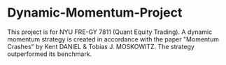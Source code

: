 # Dynamic-Momentum-Project
This project is for NYU FRE-GY 7811 (Quant Equity Trading). A dynamic momentum strategy is created in accordance with the paper "Momentum Crashes" by Kent DANIEL &amp;  Tobias J. MOSKOWITZ. The strategy outperformed its benchmark. 
